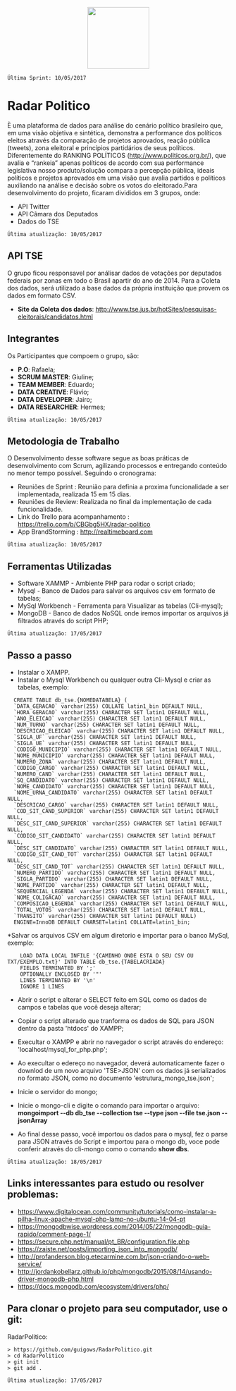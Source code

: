<p align="center">
<img src="http://up.mackenzie.br/fileadmin/CONFIGURACOES/SITES/UP_MACKENZIE/Resources/Public/Icons/Touch/196.png" width="140px">
</p>


`Última Sprint: 10/05/2017`

# Radar Politico
È uma plataforma de dados para análise do cenário político brasileiro
que, em uma visão objetiva e sintética, demonstra a performance dos políticos eleitos através da comparação de projetos aprovados, reação pública (tweets), zona eleitoral e princípios partidários de seus políticos.
Diferentemente do RANKING POLÍTICOS (http://www.politicos.org.br/), que avalia e “rankeia” apenas políticos de acordo com sua performance legislativa
nosso produto/solução compara a percepção pública, ideais políticos e projetos aprovados em uma visão que avalia partidos e políticos auxiliando na análise e decisão sobre os votos do eleitorado.Para desenvolvimento do projeto, ficaram divididos em 3 grupos, onde:
* API Twitter
* API Câmara dos Deputados
* Dados do TSE


`Última atualização: 10/05/2017`

## API TSE
O grupo ficou responsavel por análisar dados de votações por deputados federais por zonas em todo o Brasil apartir do ano de 2014. Para a Coleta dos dados, será utilizado a base dados da própria instituição que provem os dados em formato CSV. 
* <strong>Site da Coleta dos dados</strong>: http://www.tse.jus.br/hotSites/pesquisas-eleitorais/candidatos.html

## Integrantes
Os Participantes que compoem o grupo, são:
* <strong>P.O</strong>: Rafaela;
* <strong>SCRUM MASTER</strong>: Giuline;
* <strong>TEAM MEMBER</strong>: Eduardo;
* <strong>DATA CREATIVE</strong>: Flávio;
* <strong>DATA DEVELOPER</strong>: Jairo;
* <strong>DATA RESEARCHER</strong>: Hermes;

`Última atualização: 10/05/2017`


## Metodologia de Trabalho
O Desenvolvimento desse software segue as boas práticas de desenvolvimento com Scrum, agilizando processos e entregando conteúdo no menor tempo possível. Seguindo o cronograma:
* Reuniões de Sprint : Reunião para definia a proxima funcionalidade a ser implementada, realizada 15 em 15 dias.
* Reuniões de Review: Realizada no final da implementação de cada funcionalidade.
* Link do Trello para acompanhamento : https://trello.com/b/CBGbg5HX/radar-politico
* App BrandStorming : http://realtimeboard.com

`Última atualização: 10/05/2017`


## Ferramentas Utilizadas
* Software XAMMP - Ambiente PHP para rodar o script criado;
* Mysql - Banco de Dados para salvar os arquivos csv em formato de tabelas;
* MySql Workbench - Ferramenta para Visualizar as tabelas (Cli-mysql);
* MongoDB - Banco de dados NoSQL onde iremos importar os arquivos já filtrados através do script PHP;

`Última atualização: 17/05/2017`


## Passo a passo
* Instalar o XAMPP.
* Instalar o Mysql Workbench ou qualquer outra Cli-Mysql e criar as tabelas, exemplo:

```
  CREATE TABLE db_tse.{NOMEDATABELA} (
  `DATA_GERACAO` varchar(255) COLLATE latin1_bin DEFAULT NULL,
  `HORA_GERACAO` varchar(255) CHARACTER SET latin1 DEFAULT NULL,
  `ANO_ELEICAO` varchar(255) CHARACTER SET latin1 DEFAULT NULL,
  `NUM_TURNO` varchar(255) CHARACTER SET latin1 DEFAULT NULL,
  `DESCRICAO_ELEICAO` varchar(255) CHARACTER SET latin1 DEFAULT NULL,
  `SIGLA_UF` varchar(255) CHARACTER SET latin1 DEFAULT NULL,
  `SIGLA_UE` varchar(255) CHARACTER SET latin1 DEFAULT NULL,
  `CODIGO_MUNICIPIO` varchar(255) CHARACTER SET latin1 DEFAULT NULL,
  `NOME_MUNICIPIO` varchar(255) CHARACTER SET latin1 DEFAULT NULL,
  `NUMERO_ZONA` varchar(255) CHARACTER SET latin1 DEFAULT NULL,
  `CODIGO_CARGO` varchar(255) CHARACTER SET latin1 DEFAULT NULL,
  `NUMERO_CAND` varchar(255) CHARACTER SET latin1 DEFAULT NULL,
  `SQ_CANDIDATO` varchar(255) CHARACTER SET latin1 DEFAULT NULL,
  `NOME_CANDIDATO` varchar(255) CHARACTER SET latin1 DEFAULT NULL,
  `NOME_URNA_CANDIDATO` varchar(255) CHARACTER SET latin1 DEFAULT NULL,
  `DESCRICAO_CARGO` varchar(255) CHARACTER SET latin1 DEFAULT NULL,
  `COD_SIT_CAND_SUPERIOR` varchar(255) CHARACTER SET latin1 DEFAULT NULL,
  `DESC_SIT_CAND_SUPERIOR` varchar(255) CHARACTER SET latin1 DEFAULT NULL,
  `CODIGO_SIT_CANDIDATO` varchar(255) CHARACTER SET latin1 DEFAULT NULL,
  `DESC_SIT_CANDIDATO` varchar(255) CHARACTER SET latin1 DEFAULT NULL,
  `CODIGO_SIT_CAND_TOT` varchar(255) CHARACTER SET latin1 DEFAULT NULL,
  `DESC_SIT_CAND_TOT` varchar(255) CHARACTER SET latin1 DEFAULT NULL,
  `NUMERO_PARTIDO` varchar(255) CHARACTER SET latin1 DEFAULT NULL,
  `SIGLA_PARTIDO` varchar(255) CHARACTER SET latin1 DEFAULT NULL,
  `NOME_PARTIDO` varchar(255) CHARACTER SET latin1 DEFAULT NULL,
  `SEQUENCIAL_LEGENDA` varchar(255) CHARACTER SET latin1 DEFAULT NULL,
  `NOME_COLIGACAO` varchar(255) CHARACTER SET latin1 DEFAULT NULL,
  `COMPOSICAO_LEGENDA` varchar(255) CHARACTER SET latin1 DEFAULT NULL,
  `TOTAL_VOTOS` varchar(255) CHARACTER SET latin1 DEFAULT NULL,
  `TRANSITO` varchar(255) CHARACTER SET latin1 DEFAULT NULL)
  ENGINE=InnoDB DEFAULT CHARSET=latin1 COLLATE=latin1_bin;

```

*Salvar os arquivos CSV em algum diretorio e importar para o banco MySql, exemplo:

```
	LOAD DATA LOCAL INFILE '{CAMINHO ONDE ESTA O SEU CSV OU TXT/EXEMPLO.txt}' INTO TABLE db_tse.{TABELACRIADA}
	FIELDS TERMINATED BY ';'
	OPTIONALLY ENCLOSED BY '"' 
	LINES TERMINATED BY '\n'
	IGNORE 1 LINES

```
* Abrir o script e alterar o SELECT feito em SQL como os dados de campos e tabelas que você deseja alterar;

* Copiar o script alterado que tranforma os dados de SQL para JSON dentro da pasta 'htdocs' do XAMPP;

* Execultar o XAMPP e abrir no navegador o script através do endereço: 'localhost/mysql_for_php.php';

* Ao execultar o edereço no navegador, deverá automaticamente fazer o downlod de um novo arquivo 'TSE>JSON' com os dados já serializados no formato JSON, como no documento 'estrutura_mongo_tse.json';

* Inicie o servidor do mongo;

* Inicie o mongo-cli e digite o comando para importar o arquivo: <strong>mongoimport --db db_tse --collection tse --type json --file tse.json --jsonArray</strong>

* Ao final desse passo, você importou os dados para o mysql, fez o parse para JSON através do Script e importou para o mongo db, voce pode conferir através do cli-mongo como o comando <strong>show dbs</strong>.


`Última atualização: 18/05/2017`

## Links interessantes para estudo ou resolver problemas:
* https://www.digitalocean.com/community/tutorials/como-instalar-a-pilha-linux-apache-mysql-php-lamp-no-ubuntu-14-04-pt
* https://mongodbwise.wordpress.com/2014/05/22/mongodb-guia-rapido/comment-page-1/
* https://secure.php.net/manual/pt_BR/configuration.file.php
* https://zaiste.net/posts/importing_json_into_mongodb/
* http://profanderson.blog.etecarmine.com.br/json-criando-o-web-service/
* http://jordankobellarz.github.io/php/mongodb/2015/08/14/usando-driver-mongodb-php.html
* https://docs.mongodb.com/ecosystem/drivers/php/

## Para clonar o projeto para seu computador, use o git:
RadarPolitico:

```
> https://github.com/guigows/RadarPolitico.git
> cd RadarPolitico
> git init
> git add .

```

`Última atualização: 17/05/2017`


